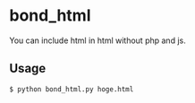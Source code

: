# bond_html
You can include html in html without php and js.
## Usage
```$ python bond_html.py hoge.html```
